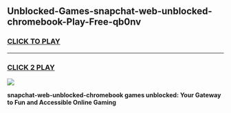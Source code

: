 
## Unblocked-Games-snapchat-web-unblocked-chromebook-Play-Free-qb0nv
<h3>
<a href="https://premium76.site?title=snapchat-web-unblocked-chromebook&ref=20M">CLICK TO PLAY</a></h3>
<hr>

<h3>
<a href="https://premium76.site?title=snapchat-web-unblocked-chromebook&ref=20M">CLICK 2 PLAY</a>
  
</h3>

<a href="https://premium76.site?title=snapchat-web-unblocked-chromebook&ref=19M"><img src="https://clearcache.store/games.png"></a>


**snapchat-web-unblocked-chromebook games unblocked: Your Gateway to Fun and Accessible Online Gaming**

